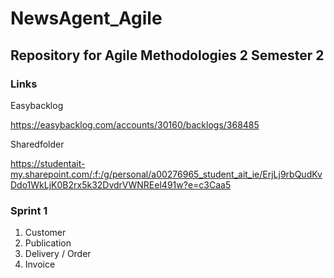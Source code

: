 # NewsAgent_Agile
## Repository for Agile Methodologies 2 Semester 2 

### Links
Easybacklog

https://easybacklog.com/accounts/30160/backlogs/368485

Sharedfolder

https://studentait-my.sharepoint.com/:f:/g/personal/a00276965_student_ait_ie/ErjLj9rbQudKvDdo1WkLjK0B2rx5k32DvdrVWNREel491w?e=c3Caa5

### Sprint 1
1. Customer
2. Publication
3. Delivery / Order
4. Invoice
